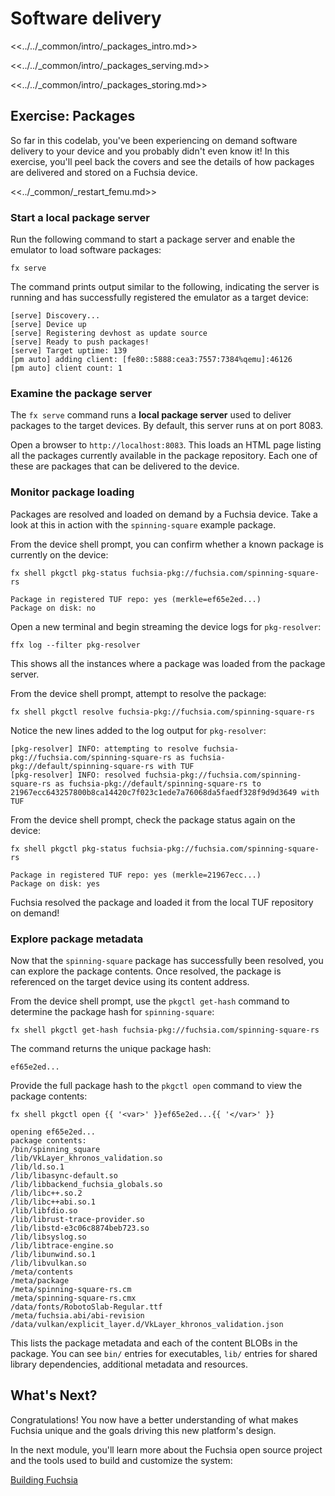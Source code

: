 # Software delivery

<<../../_common/intro/_packages_intro.md>>

<<../../_common/intro/_packages_serving.md>>

<<../../_common/intro/_packages_storing.md>>

## Exercise: Packages

So far in this codelab, you've been experiencing on demand software delivery
to your device and you probably didn't even know it! In this exercise, you'll
peel back the covers and see the details of how packages are delivered and stored
on a Fuchsia device.

<<../_common/_restart_femu.md>>

### Start a local package server

Run the following command to start a package server and enable the emulator to
load software packages:

```posix-terminal
fx serve
```

The command prints output similar to the following, indicating the server is
running and has successfully registered the emulator as a target device:

```none {:.devsite-disable-click-to-copy}
[serve] Discovery...
[serve] Device up
[serve] Registering devhost as update source
[serve] Ready to push packages!
[serve] Target uptime: 139
[pm auto] adding client: [fe80::5888:cea3:7557:7384%qemu]:46126
[pm auto] client count: 1
```

### Examine the package server

The `fx serve` command runs a **local package server** used to deliver
packages to the target devices. By default, this server runs at on port 8083.

Open a browser to `http://localhost:8083`. This loads an HTML page listing all
the packages currently available in the package repository. Each one of these
are packages that can be delivered to the device.

### Monitor package loading

Packages are resolved and loaded on demand by a Fuchsia device. Take a look at
this in action with the `spinning-square` example package.

From the device shell prompt, you can confirm whether a known package is
currently on the device:

```posix-terminal
fx shell pkgctl pkg-status fuchsia-pkg://fuchsia.com/spinning-square-rs
```

```none {:.devsite-disable-click-to-copy}
Package in registered TUF repo: yes (merkle=ef65e2ed...)
Package on disk: no
```

Open a new terminal and begin streaming the device logs for `pkg-resolver`:

```posix-terminal
ffx log --filter pkg-resolver
```

This shows all the instances where a package was loaded from the package
server.

From the device shell prompt, attempt to resolve the package:

```posix-terminal
fx shell pkgctl resolve fuchsia-pkg://fuchsia.com/spinning-square-rs
```

Notice the new lines added to the log output for `pkg-resolver`:

```none {:.devsite-disable-click-to-copy}
[pkg-resolver] INFO: attempting to resolve fuchsia-pkg://fuchsia.com/spinning-square-rs as fuchsia-pkg://default/spinning-square-rs with TUF
[pkg-resolver] INFO: resolved fuchsia-pkg://fuchsia.com/spinning-square-rs as fuchsia-pkg://default/spinning-square-rs to 21967ecc643257800b8ca14420c7f023c1ede7a76068da5faedf328f9d9d3649 with TUF
```

From the device shell prompt, check the package status again on the device:

```posix-terminal
fx shell pkgctl pkg-status fuchsia-pkg://fuchsia.com/spinning-square-rs
```

```none {:.devsite-disable-click-to-copy}
Package in registered TUF repo: yes (merkle=21967ecc...)
Package on disk: yes
```

Fuchsia resolved the package and loaded it from the local TUF repository on
demand!

### Explore package metadata

Now that the `spinning-square` package has successfully been resolved, you can
explore the package contents. Once resolved, the package is referenced on the
target device using its content address.

From the device shell prompt, use the `pkgctl get-hash` command to determine the
package hash for `spinning-square`:

```posix-terminal
fx shell pkgctl get-hash fuchsia-pkg://fuchsia.com/spinning-square-rs
```

The command returns the unique package hash:

```none {:.devsite-disable-click-to-copy}
ef65e2ed...
```

Provide the full package hash to the `pkgctl open` command to view the package
contents:

```posix-terminal
fx shell pkgctl open {{ '<var>' }}ef65e2ed...{{ '</var>' }}
```

```none {:.devsite-disable-click-to-copy}
opening ef65e2ed...
package contents:
/bin/spinning_square
/lib/VkLayer_khronos_validation.so
/lib/ld.so.1
/lib/libasync-default.so
/lib/libbackend_fuchsia_globals.so
/lib/libc++.so.2
/lib/libc++abi.so.1
/lib/libfdio.so
/lib/librust-trace-provider.so
/lib/libstd-e3c06c8874beb723.so
/lib/libsyslog.so
/lib/libtrace-engine.so
/lib/libunwind.so.1
/lib/libvulkan.so
/meta/contents
/meta/package
/meta/spinning-square-rs.cm
/meta/spinning-square-rs.cmx
/data/fonts/RobotoSlab-Regular.ttf
/meta/fuchsia.abi/abi-revision
/data/vulkan/explicit_layer.d/VkLayer_khronos_validation.json
```

This lists the package metadata and each of the content BLOBs in the package.
You can see `bin/` entries for executables, `lib/` entries for shared library
dependencies, additional metadata and resources.

## What's Next?

Congratulations! You now have a better understanding of what makes Fuchsia
unique and the goals driving this new platform's design.

In the next module, you'll learn more about the Fuchsia open source project and
the tools used to build and customize the system:

<a class="button button-primary"
    href="/docs/get-started/learn/build">Building Fuchsia</a>
